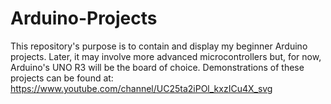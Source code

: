 # Arduino-Projects
This repository's purpose is to contain and display my beginner Arduino projects. Later, it may involve more advanced microcontrollers but, for now, Arduino's UNO R3 will be the board of choice. 
Demonstrations of these projects can be found at:
https://www.youtube.com/channel/UC25ta2iPOl_kxzICu4X_svg
